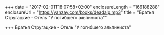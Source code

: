 +++
date = "2017-02-01T18:07:58+02:00"
enclosureLength = "166188288"
enclosureUrl = "https://yanzay.com/books/deadalp.mp3"
title = "Братья Стругацкие - Отель \"У погибшего альпиниста\""

+++
Братья Стругацкие - Отель "У погибшего альпиниста"
